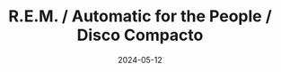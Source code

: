 ---
title: "R.E.M. / Automatic for the People / Disco Compacto"
price: "$25.000"
image: /assets/images/products/rem-automatic-for-the-people-portada.jpg
alt: "R.E.M. / Automatic for the People / Disco Compacto"
modal: "rem-automatic-for-the-people-disco-compacto"
categories:
- Todos	
- Música
date: 2024-05-12
excerpt: "Álbum <i>Automatic for the People</i>, de R.E.M., de 1992. El disco tiene algunas marcas muy leves que no impiden que suene perfectamente."
slideshow-images:
- /assets/images/products/rem-automatic-for-the-people-portada.jpg
- /assets/images/products/rem-automatic-for-the-people-disco.jpg
- /assets/images/products/rem-automatic-for-the-people-libro.jpg
- /assets/images/products/rem-automatic-for-the-people-contraportada.jpg
---